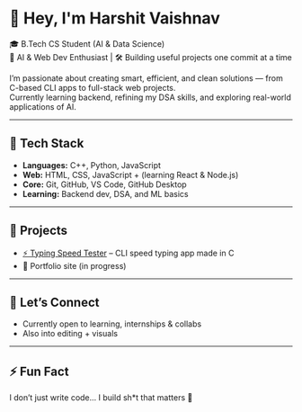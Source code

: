 # 👋 Hey, I'm Harshit Vaishnav

🎓 B.Tech CS Student (AI & Data Science)  
 🧠 AI & Web Dev Enthusiast | 🛠️ Building useful projects one commit at a time

I’m passionate about creating smart, efficient, and clean solutions — from C-based CLI apps to full-stack web projects.  
Currently learning backend, refining my DSA skills, and exploring real-world applications of AI.

---

## 🔧 Tech Stack

- **Languages:** C++, Python, JavaScript
- **Web:** HTML, CSS, JavaScript + (learning React & Node.js)
- **Core:** Git, GitHub, VS Code, GitHub Desktop
- **Learning:** Backend dev, DSA, and ML basics

---

## 🚀 Projects

- [⚡ Typing Speed Tester](https://github.com/harshit00017pro/Typing-Speed-tester) – CLI speed typing app made in C
- 💼 Portfolio site (in progress)

---


## 💬 Let’s Connect

- Currently open to learning, internships & collabs  
- Also into editing + visuals 

---

## ⚡ Fun Fact

I don’t just write code... I build sh*t that matters 😤
